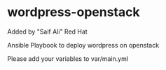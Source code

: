 # wordpress-openstack
Added by "Saif Ali" Red Hat

Ansible Playbook to deploy wordpress on openstack

Please add your variables to var/main.yml

